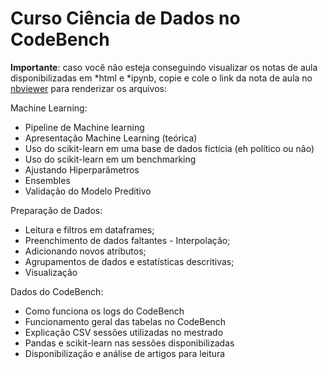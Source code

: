 # Curso Ciência de Dados no CodeBench

**Importante**: caso você não esteja conseguindo visualizar os notas de aula disponibilizadas em *html e *ipynb, copie e cole o link da nota de aula no [nbviewer](https://nbviewer.jupyter.org/) para renderizar os arquivos:

Machine Learning:
  * Pipeline de Machine learning
  * Apresentação Machine Learning (teórica)
  * Uso do scikit-learn em uma base de dados fictícia (eh político ou não)
  * Uso do scikit-learn em um benchmarking
  * Ajustando Hiperparâmetros
  * Ensembles
  * Validação do Modelo Preditivo

Preparação de Dados:
  * Leitura e filtros em dataframes;
  * Preenchimento de dados faltantes - Interpolação;
  * Adicionando novos atributos;
  * Agrupamentos de dados e estatísticas descritivas;
  * Visualização

Dados do CodeBench:
  * Como funciona os logs do CodeBench
  * Funcionamento geral das tabelas no CodeBench
  * Explicação CSV sessões utilizadas no mestrado
  * Pandas e scikit-learn nas sessões disponibilizadas
  * Disponibilização e análise de artigos para leitura
